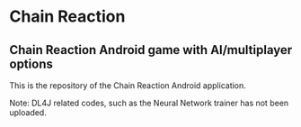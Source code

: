 # Chain Reaction

## Chain Reaction Android game with AI/multiplayer options

This is the repository of the Chain Reaction Android application.

Note: DL4J related codes, such as the Neural Network trainer has not been uploaded.



